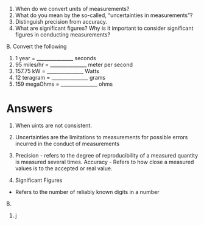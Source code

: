 1.	When do we convert units of measurements?
2.	What do you mean by the so-called, “uncertainties in measurements”?
3.	Distinguish precision from accuracy.
4.	What are significant figures? Why is it important to consider significant figures in conducting measurements?

B. Convert the following

1.	1 year			=	_______________ seconds
2.	95 miles/hr		=	_______________ meter per second 
3.	157.75 kW		=	_______________ Watts
4.	12 teragram		=	_______________ grams
5.	159 megaOhms	=	_______________ ohms

# Answers
1. When uints are not consistent.
2. Uncertainties are the limitations to measurements for possible errors incurred in the conduct of measurements
3. Precision  - refers to the degree of reproducibility of a measured quantity is measured several times.
  Accuracy - Refers to how close a measured values is to the accepted or real value.

4. Significant Figures
  - Refers to the number of reliably known digits in a number

B.
1. j
